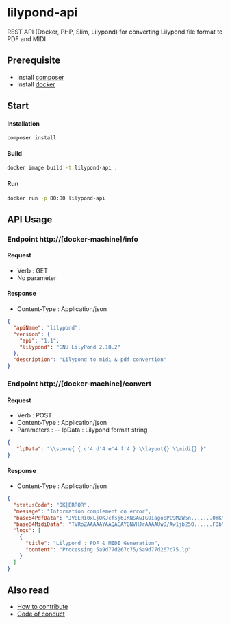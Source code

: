 # lilypond-api
REST API (Docker, PHP, Slim, Lilypond) for converting Lilypond file format to PDF and MIDI

## Prerequisite
- Install [composer](https://getcomposer.org/) 
- Install [docker](https://www.docker.com/)

## Start

#### Installation
```bash
composer install
```
	
#### Build
```bash
docker image build -t lilypond-api .
```

#### Run
```bash
docker run -p 80:80 lilypond-api
```

## API Usage

### Endpoint http://[docker-machine]/info

#### Request
- Verb : GET
- No parameter
	
#### Response
- Content-Type : Application/json
```json
{
  "apiName": "lilypond",
  "version": {
    "api": "1.1",
    "lilypond": "GNU LilyPond 2.18.2"
  },
  "description": "Lilypond to midi & pdf convertion"
}
```  
	
### Endpoint http://[docker-machine]/convert
	
#### Request	
- Verb : POST
- Content-Type : Application/json
- Parameters :
-- lpData : Lilypond format string 
```json
{
   "lpData": "\\score{ { c'4 d'4 e'4 f'4 } \\layout{} \\midi{} }"
}
```
	
#### Response
- Content-Type : Application/json
```json  
{
  "statusCode": "OK|ERROR",
  "message": "Information complement on error",
  "base64PdfData": "JVBERi0xLjQKJcfsj6IKNSAwIG9iago8PC9MZW5n.......0YK",
  "base64MidiData": "TVRoZAAAAAYAAQACAYBNVHJrAAAAUwD/Aw1jb250......F0b",
  "logs": [
    {
      "title": "Lilypond : PDF & MIDI Generation",
      "content": "Processing 5a9d77d267c75/5a9d77d267c75.lp"
    }
  ]
}
```

## Also read
- [How to contribute](CONTRIBUTING.md)
- [Code of conduct](CODE_OF_CONDUCT.md)
